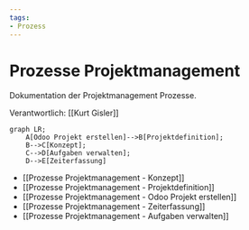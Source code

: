 ```yaml
---
tags:
- Prozess
---
```

# Prozesse Projektmanagement
Dokumentation der Projektmanagement Prozesse.

Verantwortlich: [[Kurt Gisler]]

```mermaid
graph LR;
    A[Odoo Projekt erstellen]-->B[Projektdefinition];
    B-->C[Konzept];
    C-->D[Aufgaben verwalten];
    D-->E[Zeiterfassung]
```

* [[Prozesse Projektmanagement - Konzept]]
* [[Prozesse Projektmanagement - Projektdefinition]]
* [[Prozesse Projektmanagement - Odoo Projekt erstellen]]
* [[Prozesse Projektmanagement - Zeiterfassung]]
* [[Prozesse Projektmanagement - Aufgaben verwalten]]